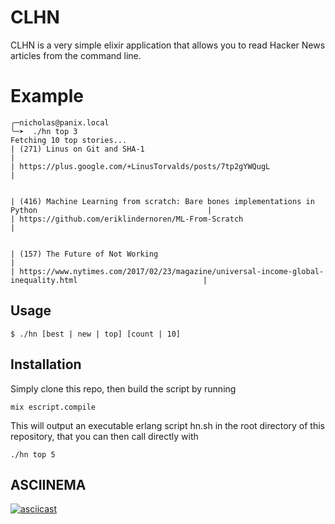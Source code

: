 # CLHN

CLHN is a very simple elixir application that allows you to read Hacker News articles from the command line.


# Example

```
╭─nicholas@panix.local
╰─➤  ./hn top 3
Fetching 10 top stories...
| (271) Linus on Git and SHA-1                                                                                   |
| https://plus.google.com/+LinusTorvalds/posts/7tp2gYWQugL                                                       |


| (416) Machine Learning from scratch: Bare bones implementations in Python                                      |
| https://github.com/eriklindernoren/ML-From-Scratch                                                             |


| (157) The Future of Not Working                                                                                |
| https://www.nytimes.com/2017/02/23/magazine/universal-income-global-inequality.html                            |
```

## Usage
```
$ ./hn [best | new | top] [count | 10]
```

## Installation

Simply clone this repo, then build the script by running 
```
mix escript.compile
```
This will output an executable erlang script hn.sh in the root directory of this repository, that you can then call directly with
```
./hn top 5
```

## ASCIINEMA
[![asciicast](https://asciinema.org/a/67eapy68l75102k10i4bbyw33.png)](https://asciinema.org/a/67eapy68l75102k10i4bbyw33)
